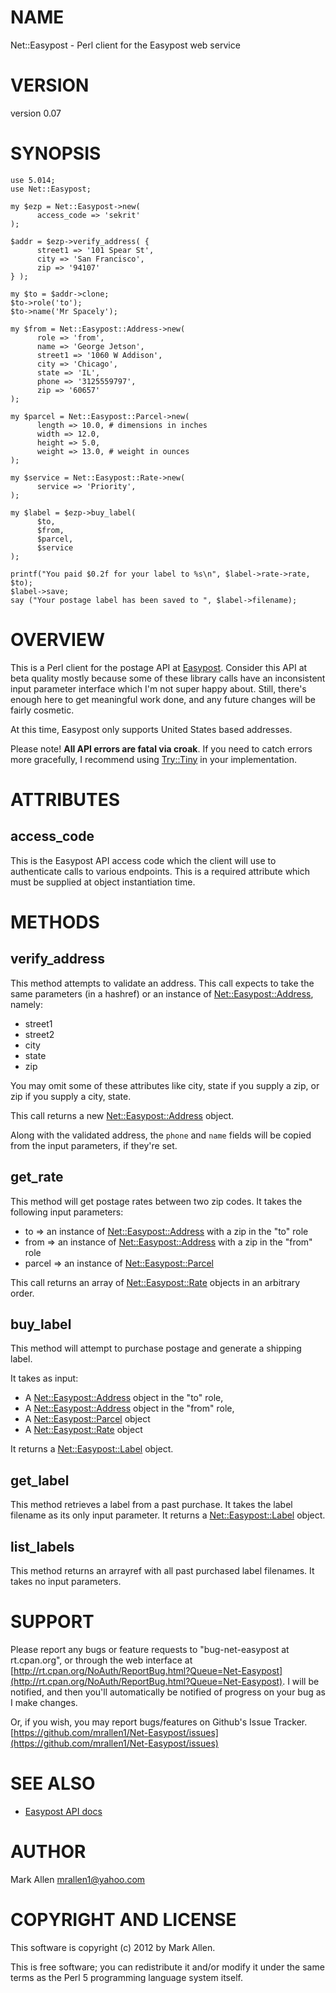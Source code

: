 # NAME

Net::Easypost - Perl client for the Easypost web service

# VERSION

version 0.07

# SYNOPSIS

    use 5.014;
    use Net::Easypost;

    my $ezp = Net::Easypost->new(
          access_code => 'sekrit'
    );

    $addr = $ezp->verify_address( {
          street1 => '101 Spear St',
          city => 'San Francisco',
          zip => '94107'
    } );

    my $to = $addr->clone;
    $to->role('to');
    $to->name('Mr Spacely');

    my $from = Net::Easypost::Address->new(
          role => 'from',
          name => 'George Jetson',
          street1 => '1060 W Addison',
          city => 'Chicago',
          state => 'IL',
          phone => '3125559797',
          zip => '60657'
    );

    my $parcel = Net::Easypost::Parcel->new(
          length => 10.0, # dimensions in inches
          width => 12.0,  
          height => 5.0, 
          weight => 13.0, # weight in ounces
    );

    my $service = Net::Easypost::Rate->new(
          service => 'Priority',
    );

    my $label = $ezp->buy_label(
          $to,
          $from,
          $parcel,
          $service
    );

    printf("You paid $0.2f for your label to %s\n", $label->rate->rate, $to);
    $label->save;
    say ("Your postage label has been saved to ", $label->filename);

# OVERVIEW

This is a Perl client for the postage API at [Easypost](https://www.geteasypost.com). Consider this
API at beta quality mostly because some of these library calls have an inconsistent input
parameter interface which I'm not super happy about. Still, there's enough here to get 
meaningful work done, and any future changes will be fairly cosmetic.

At this time, Easypost only supports United States based addresses.

Please note! __All API errors are fatal via croak__. If you need to catch errors more gracefully, I 
recommend using [Try::Tiny](http://search.cpan.org/perldoc?Try::Tiny) in your implementation.

# ATTRIBUTES

## access\_code

This is the Easypost API access code which the client will use to authenticate
calls to various endpoints. This is a required attribute which must be supplied
at object instantiation time.

# METHODS

## verify\_address

This method attempts to validate an address. This call expects to take the same parameters 
(in a hashref) or an instance of [Net::Easypost::Address](http://search.cpan.org/perldoc?Net::Easypost::Address), namely:

- street1
- street2
- city
- state
- zip

You may omit some of these attributes like city, state if you supply a zip, or
zip if you supply a city, state. 

This call returns a new [Net::Easypost::Address](http://search.cpan.org/perldoc?Net::Easypost::Address) object.

Along with the validated address, the `phone` and `name` fields will be
copied from the input parameters, if they're set.

## get\_rate

This method will get postage rates between two zip codes. It takes the following input parameters:

- to => an instance of [Net::Easypost::Address](http://search.cpan.org/perldoc?Net::Easypost::Address) with a zip in the "to" role
- from => an instance of [Net::Easypost::Address](http://search.cpan.org/perldoc?Net::Easypost::Address) with a zip in the "from" role
- parcel => an instance of [Net::Easypost::Parcel](http://search.cpan.org/perldoc?Net::Easypost::Parcel)

This call returns an array of [Net::Easypost::Rate](http://search.cpan.org/perldoc?Net::Easypost::Rate) objects in an arbitrary order.

## buy\_label

This method will attempt to purchase postage and generate a shipping label.

It takes as input:

- A [Net::Easypost::Address](http://search.cpan.org/perldoc?Net::Easypost::Address) object in the "to" role,
- A [Net::Easypost::Address](http://search.cpan.org/perldoc?Net::Easypost::Address) object in the "from" role,
- A [Net::Easypost::Parcel](http://search.cpan.org/perldoc?Net::Easypost::Parcel) object
- A [Net::Easypost::Rate](http://search.cpan.org/perldoc?Net::Easypost::Rate) object

It returns a [Net::Easypost::Label](http://search.cpan.org/perldoc?Net::Easypost::Label) object.

## get\_label

This method retrieves a label from a past purchase. It takes the label filename as its 
only input parameter. It returns a [Net::Easypost::Label](http://search.cpan.org/perldoc?Net::Easypost::Label) object.

## list\_labels

This method returns an arrayref with all past purchased label filenames. It takes no
input parameters.

# SUPPORT

Please report any bugs or feature requests to "bug-net-easypost at
rt.cpan.org", or through the web interface at
[http://rt.cpan.org/NoAuth/ReportBug.html?Queue=Net-Easypost](http://rt.cpan.org/NoAuth/ReportBug.html?Queue=Net-Easypost).  I will
be notified, and then you'll automatically be notified of progress on
your bug as I make changes.

Or, if you wish, you may report bugs/features on Github's Issue Tracker.
[https://github.com/mrallen1/Net-Easypost/issues](https://github.com/mrallen1/Net-Easypost/issues)

# SEE ALSO

- [Easypost API docs](https://www.geteasypost.com/api)

# AUTHOR

Mark Allen <mrallen1@yahoo.com>

# COPYRIGHT AND LICENSE

This software is copyright (c) 2012 by Mark Allen.

This is free software; you can redistribute it and/or modify it under
the same terms as the Perl 5 programming language system itself.
